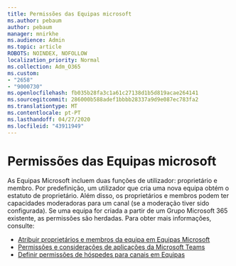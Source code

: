 ```yaml
---
title: Permissões das Equipas microsoft
ms.author: pebaum
author: pebaum
manager: mnirkhe
ms.audience: Admin
ms.topic: article
ROBOTS: NOINDEX, NOFOLLOW
localization_priority: Normal
ms.collection: Adm_O365
ms.custom:
- "2658"
- "9000730"
ms.openlocfilehash: fb035b28fa3c1a61c27138d1b5d819acae264141
ms.sourcegitcommit: 286000b588adef1bbbb28337a9d9e087ec783fa2
ms.translationtype: MT
ms.contentlocale: pt-PT
ms.lasthandoff: 04/27/2020
ms.locfileid: "43911949"
---
```

# <a name="microsoft-teams-permissions"></a>Permissões das Equipas microsoft

As Equipas Microsoft incluem duas funções de utilizador: proprietário e membro. Por predefinição, um utilizador que cria uma nova equipa obtém o estatuto de proprietário. Além disso, os proprietários e membros podem ter capacidades moderadoras para um canal (se a moderação tiver sido configurada). Se uma equipa for criada a partir de um Grupo Microsoft 365 existente, as permissões são herdadas. Para obter mais informações, consulte:

- [Atribuir proprietários e membros da equipa em Equipas Microsoft](https://docs.microsoft.com/microsoftteams/assign-roles-permissions)
- [Permissões e considerações de aplicações da Microsoft Teams](https://docs.microsoft.com/microsoftteams/app-permissions)
- [Definir permissões de hóspedes para canais em Equipas](https://support.office.com/article/4756c468-2746-4bfd-a582-736d55fcc169)
